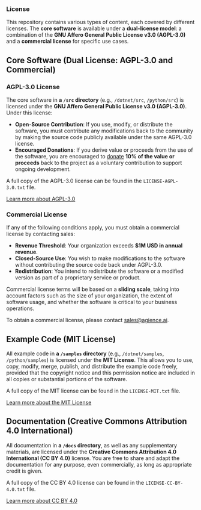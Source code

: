 ### License

This repository contains various types of content, each covered by different licenses. The **core software** is available under a **dual-license model**: a combination of the **GNU Affero General Public License v3.0 (AGPL-3.0)** and a **commercial license** for specific use cases.

## Core Software (Dual License: AGPL-3.0 and Commercial)

### AGPL-3.0 License

The core software in **a `/src` directory** (e.g., `/dotnet/src`, `/python/src`) is licensed under the **GNU Affero General Public License v3.0 (AGPL-3.0)**. Under this license:

- **Open-Source Contribution**: If you use, modify, or distribute the software, you must contribute any modifications back to the community by making the source code publicly available under the same AGPL-3.0 license.
- **Encouraged Donations**: If you derive value or proceeds from the use of the software, you are encouraged to [donate](https://github.com/sponsors/ikailo) **10% of the value or proceeds** back to the project as a voluntary contribution to support ongoing development.

A full copy of the AGPL-3.0 license can be found in the `LICENSE-AGPL-3.0.txt` file.

[Learn more about AGPL-3.0](https://www.gnu.org/licenses/agpl-3.0.html)

### Commercial License

If any of the following conditions apply, you must obtain a commercial license by contacting sales:

- **Revenue Threshold**: Your organization exceeds **$1M USD in annual revenue**.
- **Closed-Source Use**: You wish to make modifications to the software without contributing the source code back under AGPL-3.0.
- **Redistribution**: You intend to redistribute the software or a modified version as part of a proprietary service or product.

Commercial license terms will be based on a **sliding scale**, taking into account factors such as the size of your organization, the extent of software usage, and whether the software is critical to your business operations.

To obtain a commercial license, please contact sales@agience.ai.

## Example Code (MIT License)

All example code in **a `/samples` directory** (e.g., `/dotnet/samples`, `/python/samples`) is licensed under the **MIT License**. This allows you to use, copy, modify, merge, publish, and distribute the example code freely, provided that the copyright notice and this permission notice are included in all copies or substantial portions of the software.

A full copy of the MIT license can be found in the `LICENSE-MIT.txt` file.

[Learn more about the MIT License](https://opensource.org/licenses/MIT)

## Documentation (Creative Commons Attribution 4.0 International)

All documentation in **a `/docs` directory**, as well as any supplementary materials, are licensed under the **Creative Commons Attribution 4.0 International (CC BY 4.0)** license. You are free to share and adapt the documentation for any purpose, even commercially, as long as appropriate credit is given.

A full copy of the CC BY 4.0 license can be found in the `LICENSE-CC-BY-4.0.txt` file.

[Learn more about CC BY 4.0](https://creativecommons.org/licenses/by/4.0/)